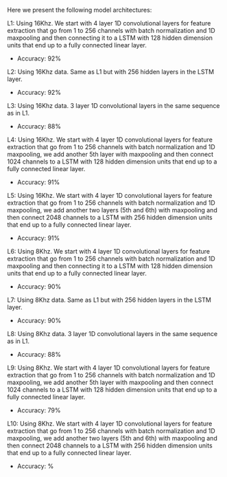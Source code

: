 Here we present the following model architectures:

L1: Using 16Khz. We start with 4 layer 1D convolutional layers for feature extraction that go from 1 to 256 channels with batch normalization and 1D maxpooling and then connecting it to a LSTM with 128 hidden dimension units that end up to a fully connected linear layer.
  * Accuracy: 92%

L2: Using 16Khz data. Same as L1 but with 256 hidden layers in the LSTM layer.
  * Accuracy: 92%

L3: Using 16Khz data. 3 layer 1D convolutional layers in the same sequence as in L1.
  * Accuracy: 88%

L4: Using 16Khz. We start with 4 layer 1D convolutional layers for feature extraction that go from 1 to 256 channels with batch normalization and 1D maxpooling, we add another 5th layer with maxpooling and then connect 1024 channels to a LSTM with 128 hidden dimension units that end up to a fully connected linear layer.
  * Accuracy: 91%

L5: Using 16Khz. We start with 4 layer 1D convolutional layers for feature extraction that go from 1 to 256 channels with batch normalization and 1D maxpooling, we add another two layers (5th and 6th) with maxpooling and then connect 2048 channels to a LSTM with 256 hidden dimension units that end up to a fully connected linear layer.
  * Accuracy: 91%

L6: Using 8Khz. We start with 4 layer 1D convolutional layers for feature extraction that go from 1 to 256 channels with batch normalization and 1D maxpooling and then connecting it to a LSTM with 128 hidden dimension units that end up to a fully connected linear layer.
  * Accuracy: 90%

L7: Using 8Khz data. Same as L1 but with 256 hidden layers in the LSTM layer.
  * Accuracy: 90%

L8: Using 8Khz data. 3 layer 1D convolutional layers in the same sequence as in L1.
  * Accuracy: 88%

L9: Using 8Khz. We start with 4 layer 1D convolutional layers for feature extraction that go from 1 to 256 channels with batch normalization and 1D maxpooling, we add another 5th layer with maxpooling and then connect 1024 channels to a LSTM with 128 hidden dimension units that end up to a fully connected linear layer.
  * Accuracy: 79%

L10: Using 8Khz. We start with 4 layer 1D convolutional layers for feature extraction that go from 1 to 256 channels with batch normalization and 1D maxpooling, we add another two layers (5th and 6th) with maxpooling and then connect 2048 channels to a LSTM with 256 hidden dimension units that end up to a fully connected linear layer.
  * Accuracy: %
